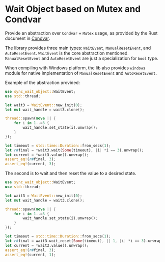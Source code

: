 # Wait Object based on Mutex and Condvar

Provide an abstraction over `Condvar` + `Mutex` usage, as provided by the Rust document 
in [Condvar](https://doc.rust-lang.org/std/sync/struct.Condvar.html).

The library provides three main types: `WaitEvent`, `ManualResetEvent`, and `AutoResetEvent`. `WaitEvent` is the core
abstraction mentioned. `ManualResetEvent` and `AutoResetEvent` are just a specialization for `bool` type.

When compiling with Windows platform, the lib also provides `windows` module for native implementation of
`ManualResetEvent` and `AutoResetEvent`.

Example of the abstraction provided:

```rust
use sync_wait_object::WaitEvent;
use std::thread;

let wait3 = WaitEvent::new_init(0);
let mut wait_handle = wait3.clone();

thread::spawn(move || {
    for i in 1..=3 {
        wait_handle.set_state(i).unwrap();
    }
});

let timeout = std::time::Duration::from_secs(1);
let r#final = *wait3.wait(Some(timeout), |i| *i == 3).unwrap();
let current = *wait3.value().unwrap();
assert_eq!(r#final, 3);
assert_eq!(current, 3);
```

The second is to wait and then reset the value to a desired state.
```rust
use sync_wait_object::WaitEvent;
use std::thread;

let wait3 = WaitEvent::new_init(0);
let mut wait_handle = wait3.clone();

thread::spawn(move || {
    for i in 1..=3 {
        wait_handle.set_state(i).unwrap();
    }
});

let timeout = std::time::Duration::from_secs(1);
let r#final = wait3.wait_reset(Some(timeout), || 1, |i| *i == 3).unwrap();
let current = *wait3.value().unwrap();
assert_eq!(r#final, 3);
assert_eq!(current, 1);
```
